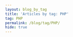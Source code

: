 ```yaml
---
layout: blog_by_tag
title: 'Articles by tag: PHP'
tag: PHP
permalink: /blog/tag/PHP/
hide: true
---
```


